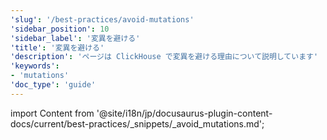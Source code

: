 ```yaml
---
'slug': '/best-practices/avoid-mutations'
'sidebar_position': 10
'sidebar_label': '変異を避ける'
'title': '変異を避ける'
'description': 'ページは ClickHouse で変異を避ける理由について説明しています'
'keywords':
- 'mutations'
'doc_type': 'guide'
---
```


import Content from '@site/i18n/jp/docusaurus-plugin-content-docs/current/best-practices/_snippets/_avoid_mutations.md';

<Content />
